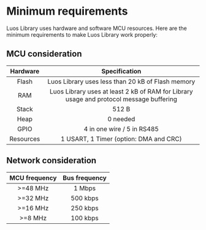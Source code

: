 # Minimum requirements
Luos Library uses hardware and software MCU resources. Here are the minimum requirements to make Luos Library work properly:

## MCU consideration
| Hardware | Specification |
| :---: | :---: |
| Flash | Luos Library uses less than 20 kB of Flash memory |
| RAM | Luos Library uses at least 2 kB of RAM for Library usage and protocol message buffering |
| Stack | 512 B |
| Heap | 0 needed |
| GPIO | 4 in one wire / 5 in RS485  |
| Resources | 1 USART, 1 Timer (option: DMA and CRC)|

## Network consideration
| MCU frequency | Bus frequency |
| :---: | :---: |
| >=48 MHz | 1 Mbps |
| >=32 MHz | 500 kbps |
| >=16 MHz | 250 kbps |
| >=8 MHz | 100 kbps |
